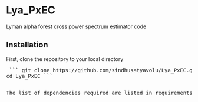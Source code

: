 # Lya_PxEC
Lyman alpha forest cross power spectrum estimator code 

## Installation

First, clone the repository to your local directory

<pre> ``` git clone https://github.com/sindhusatyavolu/Lya_PxEC.git 
cd Lya_PxEC ```<pre>

The list of dependencies required are listed in requirements.txt